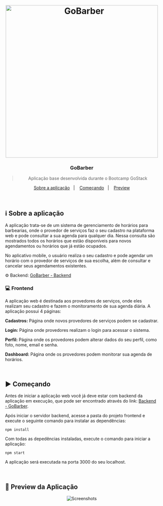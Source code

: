<h1 align="center">
  <image src="https://github.com/lucasiori/gobarber-frontend/blob/master/.github/gobarber-frontend.png" alt="GoBarber" width="500" />
</h1>

<h3 align="center">GoBarber</h3>

<blockquote align="center">Aplicação base desenvolvida durante o Bootcamp GoStack</blockquote>

<p align="center">
  <a href="#sobre-aplicacao">Sobre a aplicação</a>&nbsp;&nbsp;&nbsp;|&nbsp;&nbsp;&nbsp;
  <a href="#comecando">Começando</a>&nbsp;&nbsp;&nbsp;|&nbsp;&nbsp;&nbsp;
  <a href="#preview">Preview</a>
</p>

<br />

<h2 id="sobre-aplicacao">ℹ Sobre a aplicação</h2>
<p>A aplicação trata-se de um sistema de gerenciamento de horários para barbearias, onde o provedor de serviços faz o seu cadastro 
na plataforma web e pode consultar a sua agenda para qualquer dia. Nessa consulta são mostrados todos os horários que estão disponíveis
para novos agendamentos ou horários que já estão ocupados.</p>
<p>No aplicativo mobile, o usuário realiza o seu cadastro e pode agendar um horário com o provedor de serviços de sua escolha, além de consultar e cancelar seus agendamentos existentes.</p>
<p>⚙ Backend: <a href="https://github.com/lucasiori/gobarber-backend">GoBarber - Backend</a></p>
<p>
  <h3>💻 Frontend</h3>
  <p>A aplicação web é destinada aos provedores de serviços, onde eles realizam seu cadastro e fazem o monitoramento de sua agenda
  diária. A aplicação possui 4 páginas:</p>
  <p><strong>Cadastros:</strong> Página onde novos provedores de serviços podem se cadastrar.</p>
  <p><strong>Login:</strong> Página onde provedores realizam o login para acessar o sistema.</p>
  <p><strong>Perfil:</strong> Página onde os provedores podem alterar dados do seu perfil, como foto, nome, email e senha.</p>
  <p><strong>Dashboard:</strong> Página onde os provedores podem monitorar sua agenda de horários.</p>
</p>

<br /> 

<h2 id="comecando">▶ Começando</h2>

<p>Antes de iniciar a aplicação web você já deve estar com backend da aplicação em execução, que pode ser encontrado através do link: 
<a href="https://github.com/lucasiori/gobarber-backend">Backend - GoBarber</a>.</p>
<p>Após iniciar o servidor backend, acesse a pasta do projeto frontend e execute o seguinte comando para instalar as dependências:</p>
<p><code>npm install</code></p>
<p>Com todas as depedências instaladas, execute o comando para iniciar a aplicação:</p>
<p><code>npm start</code></p>
<p>A aplicação será executada na porta 3000 do seu localhost.</p>

<br />

<h2 id="preview">👀 Preview da Aplicação</h2>

<p align="center">
  <image src="https://github.com/lucasiori/gobarber-frontend/blob/master/.github/pages-screenshot.png" alt="Screenshots" />
</p>
